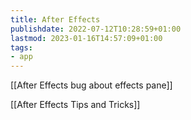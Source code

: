 ```yaml
---
title: After Effects
publishdate: 2022-07-12T10:28:59+01:00
lastmod: 2023-01-16T14:57:09+01:00
tags: 
- app
---
```








[[After Effects bug about effects pane]]



[[After Effects Tips and Tricks]]



